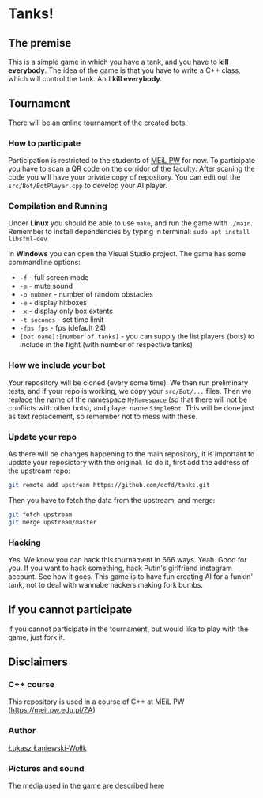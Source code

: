# Tanks!

## The premise
This is a simple game in which you have a tank, and you have to **kill everybody**. The idea of the game is that you have to write a C++ class, which will control the tank. And **kill everybody**.

## Tournament
There will be an online tournament of the created bots.

### How to participate
Participation is restricted to the students of [MEiL PW](https://meil.pw.edu.pl/) for now.
To participate you have to scan a QR code on the corridor of the faculty.
After scaning the code you will have your private copy of repository.
You can edit out the `src/Bot/BotPlayer.cpp` to develop your AI player.

### Compilation and Running

Under **Linux** you should be able to use `make`, and run the game with `./main`. 
Remember to install dependencies by typing in terminal:
`sudo apt install libsfml-dev`

In **Windows** you can open the Visual Studio project.
The game has some commandline options:

- `-f` - full screen mode
- `-m` - mute sound
- `-o nubmer` - number of random obstacles
- `-e` - display hitboxes
- `-x` - display only box extents
- `-t seconds` - set time limit
- `-fps fps` - fps (default 24)
- `[bot name]:[number of tanks]` - you can supply the list players (bots) to include in the fight (with number of respective tanks)

### How we include your bot
Your repository will be cloned (every some time).
We then run preliminary tests, and if your repo is working, we copy your `src/Bot/...` files.
Then we replace the name of the namespace `MyNamespace` (so that there will not be conflicts with other bots), and player name `SimpleBot`.
This will be done just as text replacement, so remember not to mess with these.

### Update your repo
As there will be changes happening to the main repository, it is important to update your reposiotory with the original.
To do it, first add the address of the upstream repo:
```bash
git remote add upstream https://github.com/ccfd/tanks.git
```
Then you have to fetch the data from the upstream, and merge:
```bash
git fetch upstream
git merge upstream/master
```

### Hacking
Yes.
We know you can hack this tournament in 666 ways. Yeah. Good for you.
If you want to hack something, hack Putin's girlfriend instagram account.
See how it goes. This game is to have fun creating AI for a funkin' tank,
not to deal with wannabe hackers making fork bombs.

## If you cannot participate
If you cannot participate in the tournament, but would like to play with the game, just fork it.

## Disclaimers

### C++ course
This repository is used in a course of C++ at MEiL PW (https://meil.pw.edu.pl/ZA)

### Author
[Łukasz Łaniewski-Wołłk](https://github.com/llaniewski/)

### Pictures and sound
The media used in the game are described [here](media/README.md)
